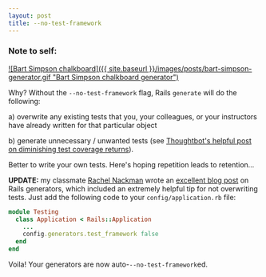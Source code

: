 ```yaml
---
layout: post
title: --no-test-framework
---
```

### Note to self:

[ ![Bart Simpson chalkboard]({{ site.baseurl }}/images/posts/bart-simpson-generator.gif "Bart Simpson chalkboard generator") ](http://www.addletters.com/pictures/bart-simpson-generator/5302585.htm#.VQJJlxDF-5I "Chalkboard Generator")

Why? Without the `--no-test-framework` flag, Rails `generate` will do the following:   

a) overwrite any existing tests that you, your colleagues, or your instructors have already written for that particular object    

b) generate unnecessary / unwanted tests (see [Thoughtbot's helpful post on diminishing test coverage returns](https://robots.thoughtbot.com/unit-and-functional-tests-are-as-useful-as-100-code)).   

Better to write your own tests. Here's hoping repetition leads to retention...

**UPDATE:** my classmate [Rachel Nackman](http://code.rachelnackman.com/) wrote an [excellent blog post](http://code.rachelnackman.com/post/113868603109/rails-g-quick-reference) on Rails generators, which included an extremely helpful tip for not overwriting tests. Just add the following code to your `config/application.rb` file:

```ruby
module Testing
  class Application < Rails::Application
    ...
    config.generators.test_framework false
  end
end
```

Voila! Your generators are now auto-`--no-test-framework`ed.
